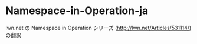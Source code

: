# Namespace-in-Operation-ja
lwn.net の Namespace in Operation シリーズ (http://lwn.net/Articles/531114/) の翻訳
